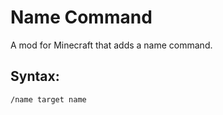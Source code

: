 # Name Command
A mod for Minecraft that adds a name command.

## Syntax:

```
/name target name
```
